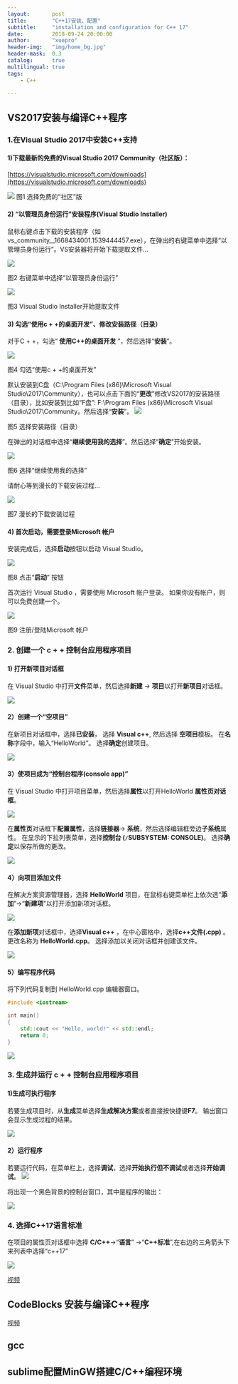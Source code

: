```yaml
---
layout:       post
title:        "C++17安装、配置"
subtitle:     "installation and configuration for C++ 17"
date:         2018-09-24 20:00:00
author:       "xuepro"
header-img:   "img/home_bg.jpg"
header-mask:  0.3
catalog:      true
multilingual: true
tags:
    - C++
    
---    
```


## VS2017安装与编译C++程序

### 1.在Visual Studio 2017中安装C++支持

#### 1)下载最新的免费的Visual Studio 2017 Community（社区版）： 

 [https://visualstudio.microsoft.com/downloads](https://visualstudio.microsoft.com/downloads)  
 
 ![](https://p.hwdong.com/book_imgs/vs/1-download.png)
  图1 选择免费的“社区”版
 
#### 2) “以管理员身份运行”安装程序(Visual Studio Installer)

   鼠标右键点击下载的安装程序（如vs_community__1668434001.1539444457.exe），在弹出的右键菜单中选择“以管理员身份运行”。VS安装器将开始下载提取文件…

![](https://p.hwdong.com/book_imgs/vs/2-run_installer.png)

  图2 右键菜单中选择“以管理员身份运行”
  
   ![](https://p.hwdong.com/book_imgs/vs/3-extract_files.png)
   
  图3 Visual Studio Installer开始提取文件
  
#### 3) 勾选“使用c + +的桌面开发”、修改安装路径（目录）

对于C + +，勾选“ **使用C++的桌面开发** ”，然后选择“**安装**”。

 ![](https://p.hwdong.com/book_imgs/vs/4-select_c++.png)
 
  图4 勾选“使用c + +的桌面开发”
  
    
默认安装到C盘（C:\Program Files (x86)\Microsoft Visual Studio\2017\Community），也可以点击下面的“**更改**”修改VS2017的安装路径（目录），比如安装到比如“F盘”:  F:\Program Files (x86)\Microsoft Visual Studio\2017\Community。然后选择“**安装**”。 
 ![](https://p.hwdong.com/book_imgs/vs/5-select_c++2.png)
 
  图5 选择安装路径（目录）

在弹出的对话框中选择“**继续使用我的选择**”。然后选择“**确定**”开始安装。


 ![](https://p.hwdong.com/book_imgs/vs/6-continue.png)
 
  图6 选择“继续使用我的选择”
  
请耐心等到漫长的下载安装过程...

   ![](https://p.hwdong.com/book_imgs/vs/6-downloading.png)
   
  图7 漫长的下载安装过程
  
  
#### 4) 首次启动，需要登录Microsoft 帐户

安装完成后，选择**启动**按钮以启动 Visual Studio。

![](https://p.hwdong.com/book_imgs/vs/8-start.png)

图8 点击“**启动**” 按钮

首次运行 Visual Studio ，需要使用 Microsoft 帐户登录。 如果你没有帐户，则可以免费创建一个。

![](https://p.hwdong.com/book_imgs/vs/9-reg_login.png)

图9 注册/登陆Microsoft 帐户 


   
   
### 2. 创建一个 c + + 控制台应用程序项目

#### 1) 打开新项目对话框

在 Visual Studio 中打开**文件**菜单，然后选择**新建** -> **项目**以打开**新项目**对话框。 


![](https://p.hwdong.com/book_imgs/vs/10-new_proj.png)

#### 2）创建一个“空项目”

在新项目对话框中，选择**已安装**， 选择 **Visual c++**, 然后选择 **空项目**模板。 在**名称**字段中，输入“HelloWorld”。 选择**确定**创建项目。

![](https://p.hwdong.com/book_imgs/vs/10-new_proj2.png)

#### 3）使项目成为“控制台程序(console app)”
在 Visual Studio 中打开项目菜单，然后选择**属性**以打开HelloWorld **属性页对话框**。

![](https://p.hwdong.com/book_imgs/vs/10-new_proj3.png)

在**属性页**对话框下**配置属性**，选择**链接器**-> **系统**，然后选择编辑框旁边**子系统**属性。 在显示的下拉列表菜单，选择**控制台 (```/```SUBSYSTEM: CONSOLE)**。 选择**确定**以保存所做的更改。

![](https://p.hwdong.com/book_imgs/vs/10-new_proj4.png)

#### 4）向项目添加文件

在解决方案资源管理器，选择 **HelloWorld** 项目，在鼠标右键菜单栏上依次选“**添加**”->“**新建项**”以打开添加新项对话框。

![](https://p.hwdong.com/book_imgs/vs/10-new_proj5.png)

在**添加新项**对话框中，选择**Visual c++** ，在中心窗格中，选择**c++文件(.cpp)** 。 更改名称为 **HelloWorld.cpp**。 选择添加以关闭对话框并创建该文件。

![](https://p.hwdong.com/book_imgs/vs/10-new_proj6.png)

#### 5）编写程序代码

将下列代码复制到 HelloWorld.cpp 编辑器窗口。

```cpp
#include <iostream>

int main()
{
    std::cout << "Hello, world!" << std::endl;
    return 0;
}
```

 ![](https://p.hwdong.com/book_imgs/vs/10-new_proj7.png)


### 3. 生成并运行 c + + 控制台应用程序项目
   
#### 1)生成可执行程序
若要生成项目时，从**生成**菜单选择**生成解决方案**或者直接按快捷键**F7**。 输出窗口会显示生成过程的结果。
 
 ![](https://p.hwdong.com/book_imgs/vs/10-new_proj8.png)
 
#### 2）运行程序

若要运行代码，在菜单栏上，选择**调试**，选择**开始执行但不调试**或者选择**开始调试**。
 ![](https://p.hwdong.com/book_imgs/vs/10-new_proj9.png)
 
将出现一个黑色背景的控制台窗口，其中是程序的输出：

 ![](https://p.hwdong.com/book_imgs/vs/10-new_proj10.png)
 
### 4. 选择C++17语言标准
 
 在项目的属性页对话框中选择 **C/C++**->“**语言**” ->“**C++标准**”,在右边的三角箭头下来列表中选择“c++17”

 ![](https://p.hwdong.com/book_imgs/vs/10-new_proj11.png)
 
 
[视频](https://www.weibo.com/tv/v/Fx3MOsqJM?fid=1034:818cb1349ce05a84bfbd5e6422e1f2ea) 
   
## CodeBlocks 安装与编译C++程序

 [视频](https://www.weibo.com/tv/v/Fp8Pn6hQp?fid=1034:beb66bf53fa5e71e7b41ef375b8d1542) 

## gcc

## sublime配置MinGW搭建C/C++编程环境


